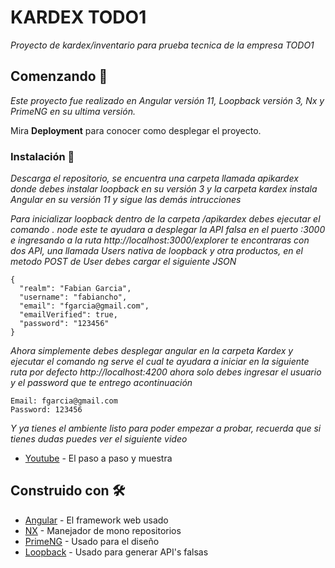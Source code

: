 # KARDEX TODO1

_Proyecto de kardex/inventario para prueba tecnica de la empresa TODO1_

## Comenzando 🚀

_Este proyecto fue realizado en Angular versión 11, Loopback versión 3, Nx y PrimeNG en su ultima versión._

Mira **Deployment** para conocer como desplegar el proyecto.

### Instalación 🔧

_Descarga el repositorio, se encuentra una carpeta llamada apikardex donde debes instalar loopback en su versión 3 y la carpeta kardex instala Angular en su versión 11 y sigue las demás intrucciones_

_Para inicializar loopback dentro de la carpeta /apikardex debes ejecutar el comando . node este te ayudara a desplegar la API falsa en el puerto :3000 e ingresando a la ruta http://localhost:3000/explorer te encontraras con dos API, una llamada Users nativa de loopback y otra productos, en el metodo POST de User debes cargar el siguiente JSON_

```
{
  "realm": "Fabian Garcia",
  "username": "fabiancho",
  "email": "fgarcia@gmail.com",
  "emailVerified": true,
  "password": "123456"
}
```

_Ahora simplemente debes desplegar angular en la carpeta Kardex y ejecutar el comando ng serve el cual te ayudara a iniciar en la siguiente ruta por defecto http://localhost:4200 ahora solo debes ingresar el usuario y el password que te entrego acontinuación_

```
Email: fgarcia@gmail.com
Password: 123456
```

_Y ya tienes el ambiente listo para poder empezar a probar, recuerda que si tienes dudas puedes ver el siguiente video_

- [Youtube](https://youtu.be/bSeD-HV8QAo) - El paso a paso y muestra

## Construido con 🛠️

- [Angular](http://www.dropwizard.io/1.0.2/docs/) - El framework web usado
- [NX](https://nx.dev/) - Manejador de mono repositorios
- [PrimeNG](https://rometools.github.io/rome/) - Usado para el diseño
- [Loopback](https://rometools.github.io/rome/) - Usado para generar API's falsas
